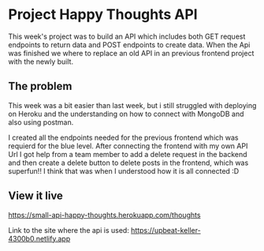 # Project Happy Thoughts API

This week's project was to build an API which includes both GET request endpoints to return data and POST endpoints to create data. When the Api was finished we where to replace an old API in an previous frontend project with the newly built.

## The problem

This week was a bit easier than last week, but i still struggled with deploying on Heroku and the understanding on how to connect with MongoDB and also using postman.

I created all the endpoints needed for the previous frontend which was requierd for the blue level. After connecting the frontend with my own API Url I got help from a team member to add a delete request in the backend and then create a delete button to delete posts in the frontend, which was superfun!! I think that was when I understood how it is all connected :D

## View it live

https://small-api-happy-thoughts.herokuapp.com/thoughts

Link to the site where the api is used:
https://upbeat-keller-4300b0.netlify.app

